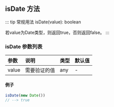 ## isDate 方法
::: tip 常规用法
isDate(value): boolean 

若value为Date类型，则返回true，否则返回false。
:::


### isDate 参数列表
| 参数          | 说明                 | 类型     | 默认值   |
| :----------- |:-----------------| :--------| :--------|
| value         | 需要验证的值     | any       | -      |

#### 例子

```js
isDate(new Date())
// --> true
```
